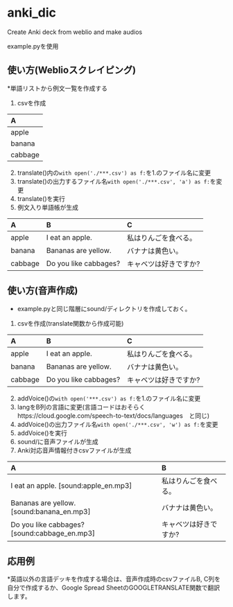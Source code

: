 # anki_dic
Create Anki deck from weblio and make audios

example.pyを使用

## 使い方(Weblioスクレイピング)
*単語リストから例文一覧を作成する
1. csvを作成

|A|
|:--|
|apple|
|banana|
|cabbage|
2. translate()内の`with open('./***.csv') as f:`を1.のファイル名に変更
3. translate()の出力するファイル名`with open('./***.csv', 'a') as f:`を変更
4. translate()を実行
5. 例文入り単語帳が生成

|A|B|C|
|:--|:--|:--|
|apple|I eat an apple.|私はりんごを食べる。|
|banana|Bananas are yellow.|バナナは黄色い。|
|cabbage|Do you like cabbages?|キャベツは好きですか?|

## 使い方(音声作成)
* example.pyと同じ階層にsound/ディレクトリを作成しておく。
1. csvを作成(translate関数から作成可能)

|A|B|C|
|:--|:--|:--|
|apple|I eat an apple.|私はりんごを食べる。|
|banana|Bananas are yellow.|バナナは黄色い。|
|cabbage|Do you like cabbages?|キャベツは好きですか?|
2. addVoice()の`with open('***.csv') as f:`を1.のファイル名に変更
3. langをB列の言語に変更(言語コードはおそらくhttps://cloud.google.com/speech-to-text/docs/languages　と同じ)
4. addVoice()の出力ファイル名`with open('./***.csv', 'w') as f:`を変更
5. addVoice()を実行
6. sound/に音声ファイルが生成
7. Anki対応音声情報付きcsvファイルが生成

|A|B|
|:--|:--|
|I eat an apple. [sound:apple_en.mp3]|私はりんごを食べる。|
|Bananas are yellow. [sound:banana_en.mp3]|バナナは黄色い。|
|Do you like cabbages? [sound:cabbage_en.mp3]|キャベツは好きですか?|

## 応用例
*英語以外の言語デッキを作成する場合は、音声作成時のcsvファイルB, C列を自分で作成するか、Google Spread SheetのGOOGLETRANSLATE関数で翻訳します。
